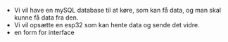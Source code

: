 - Vi vil have en mySQL database til at køre, som kan få data, og man skal kunne få data fra den.
- Vi vil opsætte en esp32 som kan hente data og sende det vidre.
- en form for interface
